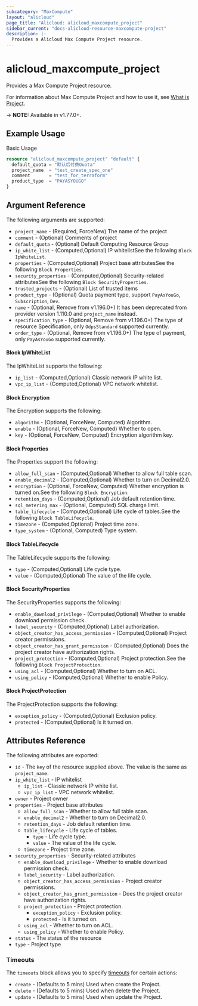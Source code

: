 ```yaml
---
subcategory: "MaxCompute"
layout: "alicloud"
page_title: "Alicloud: alicloud_maxcompute_project"
sidebar_current: "docs-alicloud-resource-maxcompute-project"
description: |-
  Provides a Alicloud Max Compute Project resource.
---
```


# alicloud_maxcompute_project

Provides a Max Compute Project resource.

For information about Max Compute Project and how to use it, see [What is Project](https://help.aliyun.com/document_detail/473237.html).

-> **NOTE:** Available in v1.77.0+.

## Example Usage

Basic Usage

```terraform
resource "alicloud_maxcompute_project" "default" {
  default_quota = "默认后付费Quota"
  project_name  = "test_create_spec_one"
  comment       = "test_for_terraform"
  product_type  = "PAYASYOUGO"
}
```

## Argument Reference

The following arguments are supported:
* `project_name` - (Required, ForceNew) The name of the project
* `comment` - (Optional) Comments of project
* `default_quota` - (Optional) Default Computing Resource Group
* `ip_white_list` - (Computed,Optional) IP whitelistSee the following `Block IpWhiteList`.
* `properties` - (Computed,Optional) Project base attributesSee the following `Block Properties`.
* `security_properties` - (Computed,Optional) Security-related attributesSee the following `Block SecurityProperties`.
* `trusted_projects` - (Optional) List of trusted items
* `product_type` - (Optional) Quota payment type, support `PayAsYouGo`, `Subscription`, `Dev`.
* `name` - (Optional, Remove from v1.196.0+) It has been deprecated from provider version 1.110.0 and `project_name` instead.
* `specification_type` - (Optional, Remove from v1.196.0+)  The type of resource Specification, only `OdpsStandard` supported currently.
* `order_type` - (Optional, Remove from v1.196.0+) The type of payment, only `PayAsYouGo` supported currently.


#### Block IpWhiteList

The IpWhiteList supports the following:
* `ip_list` - (Computed,Optional) Classic network IP white list.
* `vpc_ip_list` - (Computed,Optional) VPC network whitelist.

#### Block Encryption

The Encryption supports the following:
* `algorithm` - (Optional, ForceNew, Computed) Algorithm.
* `enable` - (Optional, ForceNew, Computed) Whether to open.
* `key` - (Optional, ForceNew, Computed) Encryption algorithm key.

#### Block Properties

The Properties support the following:
* `allow_full_scan` - (Computed,Optional) Whether to allow full table scan.
* `enable_decimal2` - (Computed,Optional) Whether to turn on Decimal2.0.
* `encryption` - (Optional, ForceNew, Computed) Whether encryption is turned on.See the following `Block Encryption`.
* `retention_days` - (Computed,Optional) Job default retention time.
* `sql_metering_max` - (Optional, Computed) SQL charge limit.
* `table_lifecycle` - (Computed,Optional) Life cycle of tables.See the following `Block TableLifecycle`.
* `timezone` - (Computed,Optional) Project time zone.
* `type_system` - (Optional, Computed) Type system.

#### Block TableLifecycle

The TableLifecycle supports the following:
* `type` - (Computed,Optional) Life cycle type.
* `value` - (Computed,Optional) The value of the life cycle.

#### Block SecurityProperties

The SecurityProperties supports the following:
* `enable_download_privilege` - (Computed,Optional) Whether to enable download permission check.
* `label_security` - (Computed,Optional) Label authorization.
* `object_creator_has_access_permission` - (Computed,Optional) Project creator permissions.
* `object_creator_has_grant_permission` - (Computed,Optional) Does the project creator have authorization rights.
* `project_protection` - (Computed,Optional) Project protection.See the following `Block ProjectProtection`.
* `using_acl` - (Computed,Optional) Whether to turn on ACL.
* `using_policy` - (Computed,Optional) Whether to enable Policy.

#### Block ProjectProtection

The ProjectProtection supports the following:
* `exception_policy` - (Computed,Optional) Exclusion policy.
* `protected` - (Computed,Optional) Is it turned on.

## Attributes Reference

The following attributes are exported:
* `id` - The `key` of the resource supplied above. The value is the same as `project_name`.
* `ip_white_list` - IP whitelist
  * `ip_list` - Classic network IP white list.
  * `vpc_ip_list` - VPC network whitelist.
* `owner` - Project owner
* `properties` - Project base attributes
  * `allow_full_scan` - Whether to allow full table scan.
  * `enable_decimal2` - Whether to turn on Decimal2.0.
  * `retention_days` - Job default retention time.
  * `table_lifecycle` - Life cycle of tables.
    * `type` - Life cycle type.
    * `value` - The value of the life cycle.
  * `timezone` - Project time zone.
* `security_properties` - Security-related attributes
  * `enable_download_privilege` - Whether to enable download permission check.
  * `label_security` - Label authorization.
  * `object_creator_has_access_permission` - Project creator permissions.
  * `object_creator_has_grant_permission` - Does the project creator have authorization rights.
  * `project_protection` - Project protection.
    * `exception_policy` - Exclusion policy.
    * `protected` - Is it turned on.
  * `using_acl` - Whether to turn on ACL.
  * `using_policy` - Whether to enable Policy.
* `status` - The status of the resource
* `type` - Project type

### Timeouts

The `timeouts` block allows you to specify [timeouts](https://www.terraform.io/docs/configuration-0-11/resources.html#timeouts) for certain actions:
* `create` - (Defaults to 5 mins) Used when create the Project.
* `delete` - (Defaults to 5 mins) Used when delete the Project.
* `update` - (Defaults to 5 mins) Used when update the Project.